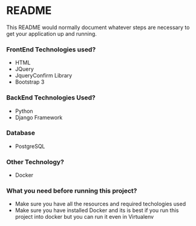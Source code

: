 # README #

This README would normally document whatever steps are necessary to get your application up and running.

### FrontEnd Technologies used? ###

* HTML
* JQuery
* JqueryConfirm Library
* Bootstrap 3

### BackEnd Technologies Used? ###

* Python
* Django Framework

### Database ###

* PostgreSQL

### Other Technology? ###

* Docker

### What you need before running this project? ###

* Make sure you have all the resources and required techologies used 
* Make sure you have installed Docker and its is best if you run this project into docker but you can run it even in Virtualenv 